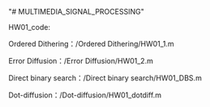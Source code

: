 "# MULTIMEDIA_SIGNAL_PROCESSING" 

HW01_code:

Ordered Dithering：/Ordered Dithering/HW01_1.m

Error Diffusion：/Error Diffusion/HW01_2.m

Direct binary search：/Direct binary search/HW01_DBS.m

Dot-diffusion：/Dot-diffusion/HW01_dotdiff.m
